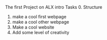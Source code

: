 The first Project on ALX intro
Tasks
0. Structure
1. make a cool first webpage
2. make a cool other webpage
3. Make a cool website
4. Add some level of creativity